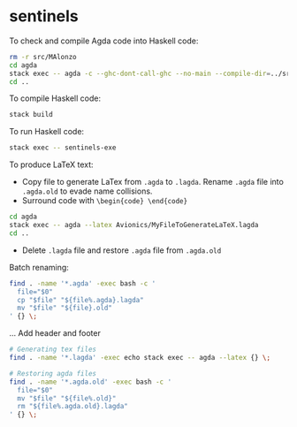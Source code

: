 # sentinels

To check and compile Agda code into Haskell code:

```sh
rm -r src/MAlonzo
cd agda
stack exec -- agda -c --ghc-dont-call-ghc --no-main --compile-dir=../src Avionics/SafetyEnvelopes.agda
cd ..
```

To compile Haskell code:

~~~sh
stack build
~~~

To run Haskell code:

```sh
stack exec -- sentinels-exe
```

To produce LaTeX text:

- Copy file to generate LaTex from `.agda` to `.lagda`. Rename `.agda` file into
    `.agda.old` to evade name collisions.
- Surround code with `\begin{code} \end{code}`

```sh
cd agda
stack exec -- agda --latex Avionics/MyFileToGenerateLaTeX.lagda
cd ..
```

- Delete `.lagda` file and restore `.agda` file from `.agda.old`

Batch renaming:

```bash
find . -name '*.agda' -exec bash -c '
  file="$0"
  cp "$file" "${file%.agda}.lagda"
  mv "$file" "${file}.old"
' {} \;
```

... Add header and footer

```bash
# Generating tex files
find . -name '*.lagda' -exec echo stack exec -- agda --latex {} \;

# Restoring agda files
find . -name '*.agda.old' -exec bash -c '
  file="$0"
  mv "$file" "${file%.old}"
  rm "${file%.agda.old}.lagda"
' {} \;
```

